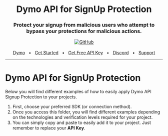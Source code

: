 <div align="center">
  <h1>Dymo API for SignUp Protection</h1>
  <h3>Protect your signup from malicious users who attempt to bypass your protections for malicious actions.</h3>
  <a href="https://github.com/TPEOficial"> <img alt="GitHub" src="https://img.shields.io/badge/GitHub-purple?style=for-the-badge&logo=github&logoColor=white"/></a>
  <br />
  <br />
  <a href="https://dymo.tpeoficial.com/?ch-pg=gh-dymo-examples">Dymo</a>
  <span>&nbsp;&nbsp;•&nbsp;&nbsp;</span>
  <a href="https://dymo.tpeoficial.com/dash/dymo-api/api-keys?ch-pg=gh-dymo-examples">Get Started</a>
  <span>&nbsp;&nbsp;•&nbsp;&nbsp;</span>
  <a href="https://dymo.tpeoficial.com/dash/dymo-api/api-keys?ch-pg=gh-dymo-examples">Get Free API Key</a>
  <span>&nbsp;&nbsp;•&nbsp;&nbsp;</span>
  <a href="https://tpe.li/dsc">Discord</a>
  <span>&nbsp;&nbsp;•&nbsp;&nbsp;</span>
  <a href="https://support.tpeoficial.com/?ch-pg=gh-dymo-examples">Support</a>
  <br />
  <hr />
</div>

# Dymo API for SignUp Protection

Below you will find different examples of how to easily apply Dymo API Signup Protection to your projects.

1. First, choose your preferred SDK (or connection method).
2. Once you access this folder, you will find different examples depending on the technologies and verification levels required for your project.
3. You can simply copy and paste to easily add it to your project. Just remember to replace your **API Key**.